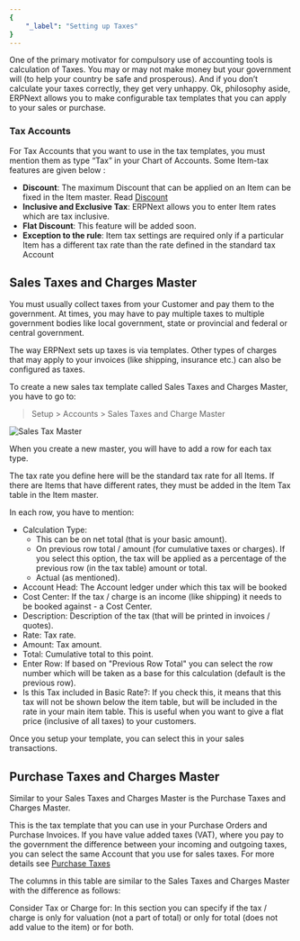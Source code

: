 ```yaml
---
{
	"_label": "Setting up Taxes"
}
---
```

One of the primary motivator for compulsory use of accounting tools is calculation of Taxes. You may or may not make money but your government will (to help your country be safe and prosperous). And if you don’t calculate your taxes correctly, they get very unhappy. Ok, philosophy aside, ERPNext allows you to make configurable tax templates that you can apply to your sales or purchase.

### Tax Accounts

For Tax Accounts that you want to use in the tax templates, you must mention them as type “Tax” in your Chart of Accounts. Some Item-tax features are given below :

- **Discount**: The maximum Discount that can be applied on an Item can be fixed in the Item master. Read [Discount](docs.user.selling.discount.html)
- **Inclusive and Exclusive Tax**: ERPNext allows you to enter Item rates which are tax inclusive.
- **Flat Discount**: This feature will be added soon.
- **Exception to the rule**: Item tax settings are required only if a particular Item has a different tax rate than the rate defined in the standard tax Account



## Sales Taxes and Charges Master

You must usually collect taxes from your Customer and pay them to the government. At times, you may have to pay multiple taxes to multiple government bodies like local government, state or provincial and federal or central government.

The way ERPNext sets up taxes is via templates. Other types of charges that may apply to your invoices (like shipping, insurance etc.) can also be configured as taxes.

To create a new sales tax template called Sales Taxes and Charges Master, you have to go to:

> Setup > Accounts > Sales Taxes and Charge Master


![Sales Tax Master](img/sales-tax-master.png)



When you create a new master, you will have to add a row for each tax type.

The tax rate you define here will be the standard tax rate for all Items. If there are Items that have different rates, they must be added in the Item Tax table in the Item master.

In each row, you have to mention:

- Calculation Type: 
	- This can be on net total (that is your basic amount).
	- On previous row total / amount (for cumulative taxes or charges). If you select this 	option, the tax will be applied as a percentage of the previous row (in the tax table) amount or total.
	- Actual (as mentioned).
- Account Head: The Account ledger under which this tax will be booked
- Cost Center: If the tax / charge is an income (like shipping) it needs to be booked against - a Cost Center.
- Description: Description of the tax (that will be printed in invoices / quotes).
- Rate: Tax rate.
- Amount: Tax amount.
- Total: Cumulative total to this point.
- Enter Row: If based on "Previous Row Total" you can select the row number which will be taken as a base for this calculation (default is the previous row).
- Is this Tax included in Basic Rate?: If you check this, it means that this tax will not be shown below the item table, but will be included in the rate in your main item table. This is useful when you want to give a flat price (inclusive of all taxes) to your customers.

Once you setup your template, you can select this in your sales transactions.

## Purchase Taxes and Charges Master

Similar to your Sales Taxes and Charges Master is the Purchase Taxes and Charges Master.

This is the tax template that you can use in your Purchase Orders and Purchase Invoices. If you have value added taxes (VAT), where you pay to the government the difference between your incoming and outgoing taxes, you can select the same Account that you use for sales taxes.
For more details see [Purchase Taxes](docs.user.buying.purchase_taxes.html)

The columns in this table are similar to the Sales Taxes and Charges Master with the difference as follows:

Consider Tax or Charge for: In this section you can specify if the tax / charge is only for valuation (not a part of total) or only for total (does not add value to the item) or for both.
